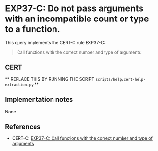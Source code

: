 # EXP37-C: Do not pass arguments with an incompatible count or type to a function.

This query implements the CERT-C rule EXP37-C:

> Call functions with the correct number and type of arguments
## CERT

** REPLACE THIS BY RUNNING THE SCRIPT `scripts/help/cert-help-extraction.py` **

## Implementation notes

None

## References

* CERT-C: [EXP37-C: Call functions with the correct number and type of arguments](https://wiki.sei.cmu.edu/confluence/display/c)
